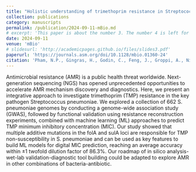 ```yaml
---
title: "Holistic understanding of trimethoprim resistance in Streptococcus pneumoniae using an integrative approach of genome-wide association study, resistance reconstruction, and machine learning"
collection: publications
category: manuscripts
permalink: /publication/2024-09-11-mBio.md
# excerpt: 'This paper is about the number 3. The number 4 is left for future work.'
date: 2024-09-11
venue: 'mBio'
# slidesurl: 'http://academicpages.github.io/files/slides3.pdf'
paperurl: 'https://journals.asm.org/doi/10.1128/mbio.01360-24'
citation: 'Pham, N.P., Gingras, H., Godin, C., Feng, J., Groppi, A., Nikolski, M., Leprohon, P. and Ouellette, M., (2024). &quot;Paper Title Number 3.&quot; <i>MBio</i>. 15(9).'
---
```


Antimicrobial resistance (AMR) is a public health threat worldwide. Next-generation sequencing (NGS) has opened unprecedented opportunities to accelerate AMR mechanism discovery and diagnostics. Here, we present an integrative approach to investigate trimethoprim (TMP) resistance in the key pathogen Streptococcus pneumoniae. We explored a collection of 662 S. pneumoniae genomes by conducting a genome-wide association study (GWAS), followed by functional validation using resistance reconstruction experiments, combined with machine learning (ML) approaches to predict TMP minimum inhibitory concentration (MIC). Our study showed that multiple additive mutations in the folA and sulA loci are responsible for TMP non-susceptibility in S. pneumoniae and can be used as key features to build ML models for digital MIC prediction, reaching an average accuracy within ±1 twofold dilution factor of 86.3%. Our roadmap of in silico analysis-wet-lab validation-diagnostic tool building could be adapted to explore AMR in other combinations of bacteria-antibiotic.